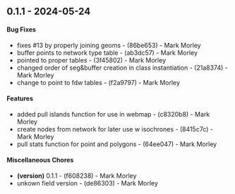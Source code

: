 ## 0.1.1 - 2024-05-24
#### Bug Fixes
- fixes #13 by properly joining geoms - (86be653) - Mark Morley
- buffer points to network type table - (ab3dc57) - Mark Morley
- pointed to proper tables - (3f45802) - Mark Morley
- changed order of seg&buffer creation in class instantiation - (21a8374) - Mark Morley
- change to point to fdw tables - (f2a9797) - Mark Morley
#### Features
- added pull islands function for use in webmap - (c8320b8) - Mark Morley
- create nodes from network for later use w isochrones - (8415c7c) - Mark Morley
- pull stats function for point and polygons - (64ee047) - Mark Morley
#### Miscellaneous Chores
- **(version)** 0.1.1 - (f608238) - Mark Morley
- unkown field version - (de86303) - Mark Morley


